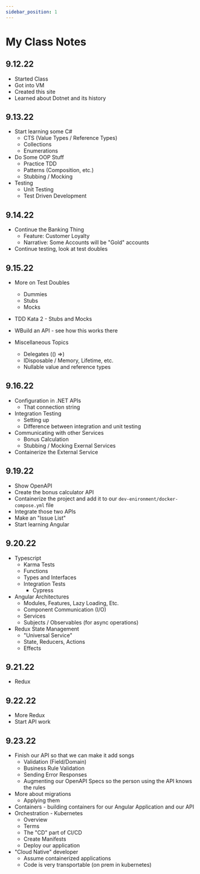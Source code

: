 ```yaml
---
sidebar_position: 1
---
```


# My Class Notes

## 9.12.22

- Started Class
- Got into VM
- Created this site
- Learned about Dotnet and its history

## 9.13.22

- Start learning some C#
  - CTS (Value Types / Reference Types)
  - Collections
  - Enumerations
- Do Some OOP Stuff
  - Practice TDD
  - Patterns (Composition, etc.)
  - Stubbing / Mocking
- Testing
  - Unit Testing
  - Test Driven Development

## 9.14.22

- Continue the Banking Thing
  - Feature: Customer Loyalty
  - Narrative: Some Accounts will be "Gold" accounts
- Continue testing, look at test doubles

## 9.15.22

- More on Test Doubles
  - Dummies
  - Stubs
  - Mocks
- TDD Kata 2 - Stubs and Mocks
- WBuild an API - see how this works there
- Miscellaneous Topics

  - Delegates (() =>)
  - IDisposable / Memory, Lifetime, etc.
  - Nullable value and reference types

## 9.16.22

- Configuration in .NET APIs
  - That connection string
- Integration Testing
  - Setting up
  - Difference between integration and unit testing
- Communicating with other Services
  - Bonus Calculation
  - Stubbing / Mocking Exernal Services
- Containerize the External Service

## 9.19.22

- Show OpenAPI
- Create the bonus calculator API
- Containerize the project and add it to our `dev-enironment/docker-compose.yml` file
- Integrate those two APIs
- Make an "Issue List"
- Start learning Angular

## 9.20.22

- Typescript
  - Karma Tests
  - Functions
  - Types and Interfaces
  - Integration Tests
    - Cypress
- Angular Architectures
  - Modules, Features, Lazy Loading, Etc.
  - Component Communication (I/O)
  - Services
  - Subjects / Observables (for async operations)
- Redux State Management
  - "Universal Service"
  - State, Reducers, Actions
  - Effects

## 9.21.22

- Redux

## 9.22.22

- More Redux
- Start API work

## 9.23.22

- Finish our API so that we can make it add songs
  - Validation (Field/Domain)
  - Business Rule Validation
  - Sending Error Responses
  - Augmenting our OpenAPI Specs so the person using the API knows the rules
- More about migrations
  - Applying them
- Containers - building containers for our Angular Application and our API
- Orchestration - Kubernetes
  - Overview
  - Terms
  - The "CD" part of CI/CD
  - Create Manifests
  - Deploy our application
- "Cloud Native" developer
  - Assume containerized applications
  - Code is very transportable (on prem in kubernetes)
